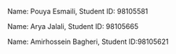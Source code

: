 Name: Pouya Esmaili, Student ID: 98105581

Name: Arya Jalali, Student ID: 98105665

Name: Amirhossein Bagheri, Student ID:98105621
